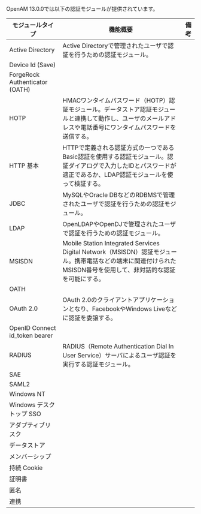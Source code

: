 OpenAM 13.0.0では以下の認証モジュールが提供されています。

|モジュールタイプ|機能概要|備考|
|---|---|---|
|Active Directory|Active Directoryで管理されたユーザで認証を行うための認証モジュール。||
|Device Id (Save)|||
|ForgeRock Authenticator (OATH)|||
|HOTP|HMACワンタイムパスワード（HOTP）認証モジュール。データストア認証モジュールと連携して動作し、ユーザのメールアドレスや電話番号にワンタイムパスワードを送信する。||
|HTTP 基本|HTTPで定義される認証方式の一つであるBasic認証を使用する認証モジュール。認証ダイアログで入力したIDとパスワードが適正であるか、LDAP認証モジュールを使って検証する。||
|JDBC|MySQLやOracle DBなどのRDBMSで管理されたユーザで認証を行うための認証モジュール。||
|LDAP|OpenLDAPやOpenDJで管理されたユーザで認証を行うための認証モジュール。||
|MSISDN|Mobile Station Integrated Services Digital Network（MSISDN）認証モジュール。携帯電話などの端末に関連付けられたMSISDN番号を使用して、非対話的な認証を可能にする。||
|OATH|||
|OAuth 2.0|OAuth 2.0のクライアントアプリケーションとなり、FacebookやWindows Liveなどに認証を委譲する。||
|OpenID Connect id_token bearer|||
|RADIUS|RADIUS（Remote Authentication Dial In User Service）サーバによるユーザ認証を実行する認証モジュール。||
|SAE|||
|SAML2|||
|Windows NT|||
|Windows デスクトップ SSO|||
|アダプティブリスク|||
|データストア|||
|メンバーシップ|||
|持続 Cookie|||
|証明書|||
|匿名|||
|連携|||
